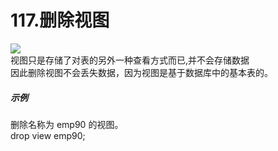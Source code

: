 # 117.删除视图


![](https://cdn.nlark.com/yuque/0/2019/png/349894/1561371163609-ffd64e3b-96fe-42e5-a52a-c0220d39fe54.png#align=left&display=inline&height=91&originHeight=182&originWidth=1107&size=0&status=done&width=554)<br />视图只是存储了对表的另外一种查看方式而已,并不会存储数据<br />因此删除视图不会丢失数据，因为视图是基于数据库中的基本表的。
<a name="TXohp"></a>
##### 示例
删除名称为 emp90 的视图。<br />drop view emp90;
